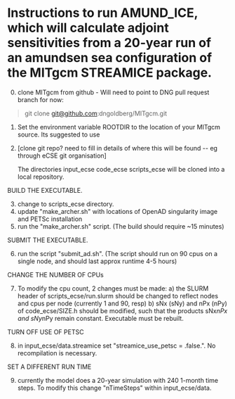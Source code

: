 # Instructions to run AMUND_ICE, which will calculate adjoint sensitivities from a 20-year run of an amundsen sea configuration of the MITgcm STREAMICE package.

0. clone MITgcm from github -  Will need to point to DNG pull request branch for now:
>  git clone git@github.com:dngoldberg/MITgcm.git 

1. Set the environment variable ROOTDIR to the location of your MITgcm source. Its suggested to use 

2. [clone git repo? need to fill in details of where this will be found -- eg through eCSE git organisation]

   The directories 
    input_ecse
    code_ecse
    scripts_ecse
   will be cloned into a local repository.

BUILD THE EXECUTABLE.

3. change to scripts_ecse directory.
4. update "make_archer.sh" with locations of OpenAD singularity image and PETSc installation
5. run the "make_archer.sh" script. (The build should require ~15 minutes)


SUBMIT THE EXECUTABLE.

6. run the script "submit_ad.sh". (The script should run on 90 cpus on a single node, and should last approx runtime 4-5 hours)

CHANGE THE NUMBER OF CPUs

7. To modify the cpu count, 2 changes must be made:
a) the SLURM header of scripts_ecse/run.slurm should be changed to reflect nodes and cpus per node (currently 1 and 90, resp)
b) sNx (sNy) and nPx (nPy) of code_ecse/SIZE.h should be modified, such that the products sNx*nPx and sNy*nPy remain constant. Executable must be rebuilt.

TURN OFF USE OF PETSC

8. in input_ecse/data.streamice set "streamice_use_petsc = .false.". No recompilation is necessary.

SET A DIFFERENT RUN TIME

9. currently the model does a 20-year simulation with 240 1-month time steps. To modify this change "nTimeSteps" within input_ecse/data. 
